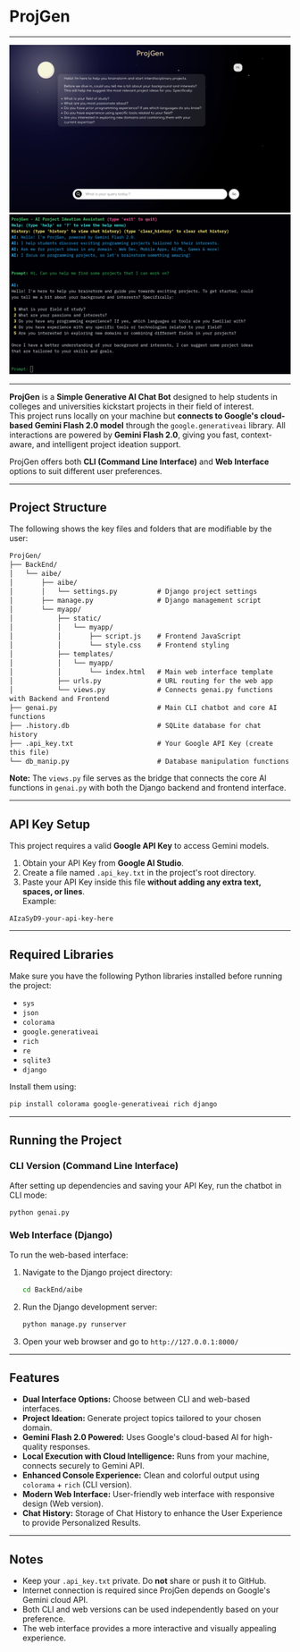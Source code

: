 # ProjGen
---
![Web UI Image](./assets/Web_UI.png)
![CLI UI Image](./assets/CLI_UI.png)

---

**ProjGen** is a **Simple Generative AI Chat Bot** designed to help students in colleges and universities kickstart projects in their field of interest.  
This project runs locally on your machine but **connects to Google's cloud-based Gemini Flash 2.0 model** through the `google.generativeai` library. All interactions are powered by **Gemini Flash 2.0**, giving you fast, context-aware, and intelligent project ideation support.  

ProjGen offers both **CLI (Command Line Interface)** and **Web Interface** options to suit different user preferences.

---

## Project Structure

The following shows the key files and folders that are modifiable by the user:

```
ProjGen/
├── BackEnd/
│   └── aibe/
│       ├── aibe/
│       │   └── settings.py          # Django project settings
│       ├── manage.py                # Django management script
│       └── myapp/
│           ├── static/
│           │   └── myapp/
│           │       ├── script.js    # Frontend JavaScript
│           │       └── style.css    # Frontend styling
│           ├── templates/
│           │   └── myapp/
│           │       └── index.html   # Main web interface template
│           ├── urls.py              # URL routing for the web app
│           └── views.py             # Connects genai.py functions with Backend and Frontend
├── genai.py                         # Main CLI chatbot and core AI functions
├── .history.db                      # SQLite database for chat history
├── .api_key.txt                     # Your Google API Key (create this file)
└── db_manip.py                      # Database manipulation functions
```

**Note:** The `views.py` file serves as the bridge that connects the core AI functions in `genai.py` with both the Django backend and frontend interface.

---

## API Key Setup  
This project requires a valid **Google API Key** to access Gemini models.  
1. Obtain your API Key from **Google AI Studio**.  
2. Create a file named `.api_key.txt` in the project's root directory.  
3. Paste your API Key inside this file **without adding any extra text, spaces, or lines**.  
Example:  
```
AIzaSyD9-your-api-key-here
```

---

## Required Libraries  
Make sure you have the following Python libraries installed before running the project:  
- `sys`  
- `json`  
- `colorama`  
- `google.generativeai`  
- `rich`  
- `re`  
- `sqlite3`
- `django`

Install them using:  
```bash
pip install colorama google-generativeai rich django
```

---

## Running the Project  

### CLI Version (Command Line Interface)
After setting up dependencies and saving your API Key, run the chatbot in CLI mode:
```bash
python genai.py
```

### Web Interface (Django)
To run the web-based interface:
1. Navigate to the Django project directory:
   ```bash
   cd BackEnd/aibe
   ```
2. Run the Django development server:
   ```bash
   python manage.py runserver
   ```
3. Open your web browser and go to `http://127.0.0.1:8000/`

---

## Features  
- **Dual Interface Options:** Choose between CLI and web-based interfaces.
- **Project Ideation:** Generate project topics tailored to your chosen domain.  
- **Gemini Flash 2.0 Powered:** Uses Google's cloud-based AI for high-quality responses.  
- **Local Execution with Cloud Intelligence:** Runs from your machine, connects securely to Gemini API.  
- **Enhanced Console Experience:** Clean and colorful output using `colorama` + `rich` (CLI version).
- **Modern Web Interface:** User-friendly web interface with responsive design (Web version).
- **Chat History:** Storage of Chat History to enhance the User Experience to provide Personalized Results.

---

## Notes  
- Keep your `.api_key.txt` private. Do **not** share or push it to GitHub.  
- Internet connection is required since ProjGen depends on Google's Gemini cloud API.
- Both CLI and web versions can be used independently based on your preference.
- The web interface provides a more interactive and visually appealing experience.
